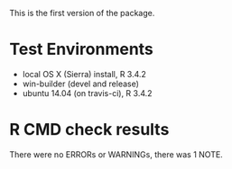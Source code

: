 
This is the first version of the package.

# Test Environments
* local OS X (Sierra) install, R 3.4.2
* win-builder (devel and release)
* ubuntu 14.04 (on travis-ci), R 3.4.2

# R CMD check results

There were no ERRORs or WARNINGs, there was 1 NOTE.